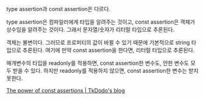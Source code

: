 type assertion과 const assertion은 다르다.

type assertion은 컴파일러에게 타입을 알려주는 것이고, const assertion은 객체가 상수임을 알려주는 것이다. 그래서 문자열/숫자가 리터럴 타입으로 추론된다.

객체는 불변이다. 그러므로 프로퍼티의 값이 바뀔 수 있기 때문에 기본적으로 string 타입으로 추론된다. 여기에 만약 const assertion을 한다면, 리터럴 타입으로 추론된다.

매개변수의 타입을 readonly를 적용하면, const assertion한 변수도, 안한 변수도 모두 받을 수 있다. 하지만 readonly를 적용하지 않으면, const assertion한 변수는 받지 못한다.

[The power of const assertions | TkDodo's blog](https://tkdodo.eu/blog/the-power-of-const-assertions)